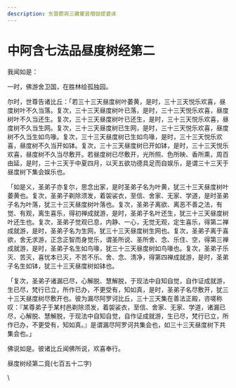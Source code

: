 ```yaml
---
description: 东晋罽宾三藏瞿昙僧伽提婆译
---
```


# 中阿含七法品昼度树经第二

我闻如是：

一时，佛游舍卫国，在胜林给孤独园。

尔时，世尊告诸比丘：「若三十三天昼度树叶萎黄，是时，三十三天悦乐欢喜，昼度树叶不久当落。复次，三十三天昼度树叶已落，是时，三十三天悦乐欢喜，昼度树叶不久当还生。复次，三十三天昼度树叶已还生，是时，三十三天悦乐欢喜，昼度树不久当生网。复次，三十三天昼度树已生网，是时，三十三天悦乐欢喜，昼度树不久当生如鸟喙。复次，三十三天昼度树已生如鸟喙，是时，三十三天悦乐欢喜，昼度树不久当开如钵。复次，三十三天昼度树已开如钵，是时，三十三天悦乐欢喜，昼度树不久当尽敷开。若昼度树已尽敷开，光所照、色所映、香所熏，周百由延，是时，三十三天于中夏四月，以天五欲功德具足而自娱乐，是谓三十三天于昼度树下集会娱乐也。

「如是义，圣弟子亦复尔，思念出家，是时圣弟子名为叶黄，犹三十三天昼度树叶萎黄也。复次，圣弟子剃除须发，着袈裟衣，至信、舍家、无家、学道，是时圣弟子名为叶落，犹三十三天昼度树叶落也。复次，圣弟子离欲、离恶不善之法，有觉、有观，离生喜乐，得初禅成就游，是时，圣弟子名叶还生，犹三十三天昼度树叶还生也。复次，圣弟子觉观已息，内静、一心，无觉无观，定生喜乐，得第二禅成就游，是时，圣弟子名为生网，犹三十三天昼度树生网也。复次，圣弟子离于喜欲，舍无求游，正念正智而身觉乐，谓圣所说、圣所舍、念、乐住、空，得第三禅成就游，是时，圣弟子名生如鸟喙，犹三十三天昼度树如鸟喙也。复次，圣弟子乐灭、苦灭，喜忧本已灭，不苦不乐、舍、念、清净，得第四禅成就游，是时，圣弟子名生如钵，犹三十三天昼度树如钵也。

「复次，圣弟子诸漏已尽，心解脱、慧解脱，于现法中自知自觉，自作证成就游，生已尽，梵行已立，所作已办，不更受有，知如真，是时，圣弟子名尽敷开，犹三十三天昼度树尽敷开也。彼为漏尽阿罗诃比丘，三十三天集在善法正殿，咨嗟称叹：『某尊弟子于某村邑剃除须发，着袈裟衣，至信、舍家、无家、学道，诸漏已尽，心解脱、慧解脱，于现法中自知自觉，自作证成就游，生已尽，梵行已立，所作已办，不更受有，知如真。』是谓漏尽阿罗诃共集会也，如三十三天昼度树下共集会也。」

佛说如是。彼诸比丘闻佛所说，欢喜奉行。

昼度树经第二竟(七百五十二字)

\
